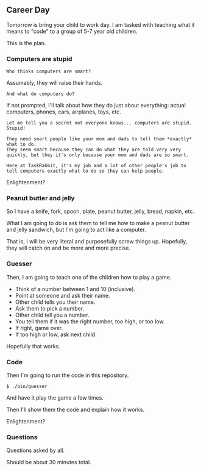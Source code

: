 ## Career Day

Tomorrow is bring your child to work day. I am tasked with teaching what it means to "code" to a group of 5-7 year old children.

This is the plan.

### Computers are stupid

    Who thinks computers are smart?

Assumably, they will raise their hands.

    And what do computers do?
    
If not prompted, I'll talk about how they do just about everything: actual computers, phones, cars, airplanes, toys, etc.

    Let me tell you a secret not everyone knows... computers are stupid. Stupid!
    
    They need smart people like your mom and dads to tell them *exactly* what to do. 
    They seem smart because they can do what they are told very very quickly, but they it's only because your mom and dads are so smart.
    
    Here at TaskRabbit, it's my job and a lot of other people's job to tell computers exactly what to do so they can help people.

Enlightenment?

### Peanut butter and jelly

So I have a knife, fork, spoon, plate, peanut butter, jelly, bread, napkin, etc. 

What I am going to do is ask them to tell me how to make a peanut butter and jelly sandwich, but I'm going to act like a computer.

That is, I will be very literal and purposefully screw things up. Hopefully, they will catch on and be more and more precise.

### Guesser

Then, I am going to teach one of the children how to play a game.

* Think of a number between 1 and 10 (inclusive).
* Point at someone and ask their name.
* Other child tells you their name.
* Ask them to pick a number.
* Other child tell you a number.
* You tell them if it was the right number, too high, or too low.
* If right, game over.
* If too high or low, ask next child.

Hopefully that works.

### Code

Then I'm going to run the code in this repository.

    $ ./bin/guesser
    
And have it play the game a few times.

Then I'll show them the code and explain how it works.

Enlightenment?

### Questions

Questions asked by all.

Should be about 30 minutes total.    


